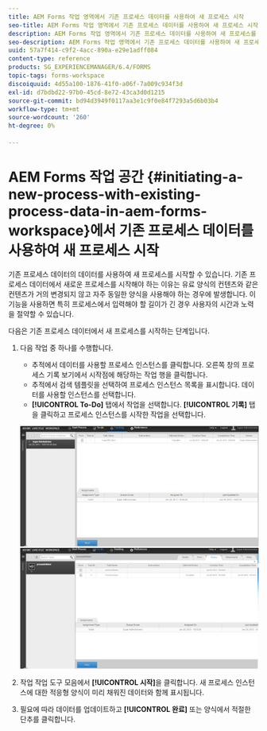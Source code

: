 ```yaml
---
title: AEM Forms 작업 영역에서 기존 프로세스 데이터를 사용하여 새 프로세스 시작
seo-title: AEM Forms 작업 영역에서 기존 프로세스 데이터를 사용하여 새 프로세스 시작
description: AEM Forms 작업 영역에서 기존 프로세스 데이터를 사용하여 새 프로세스를 시작하는 방법을 참조하십시오.
seo-description: AEM Forms 작업 영역에서 기존 프로세스 데이터를 사용하여 새 프로세스를 시작하는 방법을 참조하십시오.
uuid: 57a7f414-c9f2-4acc-890a-e29e1adff084
content-type: reference
products: SG_EXPERIENCEMANAGER/6.4/FORMS
topic-tags: forms-workspace
discoiquuid: 4d55a100-1876-41f0-a06f-7a009c934f3d
exl-id: d7bdbd22-97b0-45cd-8e72-43ca3d0d1215
source-git-commit: bd94d3949f0117aa3e1c9f0e84f7293a5d6b03b4
workflow-type: tm+mt
source-wordcount: '260'
ht-degree: 0%

---
```


# AEM Forms 작업 공간 {#initiating-a-new-process-with-existing-process-data-in-aem-forms-workspace}에서 기존 프로세스 데이터를 사용하여 새 프로세스 시작

기존 프로세스 데이터의 데이터를 사용하여 새 프로세스를 시작할 수 있습니다. 기존 프로세스 데이터에서 새로운 프로세스를 시작해야 하는 이유는 유료 양식의 컨텐츠와 같은 컨텐츠가 거의 변경되지 않고 자주 동일한 양식을 사용해야 하는 경우에 발생합니다. 이 기능을 사용하면 특히 프로세스에서 입력해야 할 길이가 긴 경우 사용자의 시간과 노력을 절약할 수 있습니다.

다음은 기존 프로세스 데이터에서 새 프로세스를 시작하는 단계입니다.

1. 다음 작업 중 하나를 수행합니다.

   * 추적에서 데이터를 사용할 프로세스 인스턴스를 클릭합니다. 오른쪽 창의 프로세스 기록 보기에서 시작점에 해당하는 작업 행을 클릭합니다.
   * 추적에서 검색 템플릿을 선택하여 프로세스 인스턴스 목록을 표시합니다. 데이터를 사용할 인스턴스를 선택합니다.
   * **[!UICONTROL To-Do]** 탭에서 작업을 선택합니다. **[!UICONTROL 기록]** 탭을 클릭하고 프로세스 인스턴스를 시작한 작업을 선택합니다.

   ![start3](assets/start3.png) ![start1](assets/start1.png)

1. 작업 작업 도구 모음에서 **[!UICONTROL 시작]**&#x200B;을 클릭합니다. 새 프로세스 인스턴스에 대한 적응형 양식이 미리 채워진 데이터와 함께 표시됩니다.

1. 필요에 따라 데이터를 업데이트하고 **[!UICONTROL 완료]** 또는 양식에서 적절한 단추를 클릭합니다.
